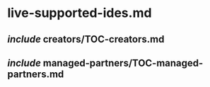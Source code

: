 # live-supported-ides.md

## _include_ creators/TOC-creators.md

## _include_ managed-partners/TOC-managed-partners.md
